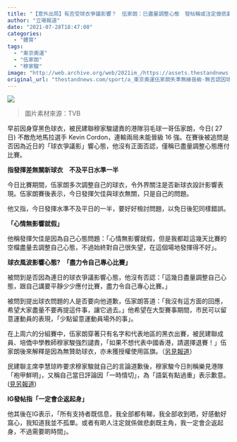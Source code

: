 ```yaml
---
title: "【意外出局】有否受球衣爭議影響？　伍家朗：已盡量調整心態　發帖稱或注定做悲劇主角"
author: "立場報道"
date: "2021-07-28T18:47:00"
categories:
  - "體育"
tags:
  - "東京奧運"
  - "伍家朗"
  - "穆家駿"
image: "http://web.archive.org/web/2021im_/https://assets.thestandnews.com/media/photos/19-19_copy_VJUTQoJ.png"
original_url: "thestandnews.com/sport/a_東京奧運伍家朗失準無緣晉級-無否認因球衣風波影響心態"
---
```

![](http://web.archive.org/web/2021im_/https://assets.thestandnews.com/media/photos/19-19_copy_VJUTQoJ.png)
> 圖片素材來源：TVB

早前因身穿黑色球衣，被民建聯穆家駿譴責的港隊羽毛球一哥伍家朗，今日( 27日) 不敵危地馬拉選手 Kevin Cordon，連輸兩局未能晉級 16 強。在賽後被追問是否因為近日的「球衣爭議影」響心態，他沒有正面否認，僅稱已盡量調整心態應付比賽。

**指發揮差無關新球衣　不及平日水準一半**

今日比賽期間，伍家朗多次調整自己的球衣，令外界關注是否新球衣設計影響表現。伍家朗賽後表示，今日發揮欠佳與球衣無關，只是自己的問題。

他又指，今日發揮水準不及平日的一半，要好好檢討問題，以免日後犯同樣錯誤。

**「心情無影響就假」**

他稱發揮欠佳是因為自己心態問題：「心情無影響就假，但是我都趁這幾天比賽的空檔盡量去調整自己心態，不過始終對自己很失望，在這個場地發揮得不好」。

**球衣風波影響心態?　「盡力令自己專心比賽」**

被問到是否因為連日的球衣爭議影響心態，他沒有否認：「這幾日盡量調整自己心態，跟自己講要平靜少少應付比賽，盡力令自己專心比賽。」

被問到提出球衣問題的人是否要向他道歉，伍家朗答道：「我沒有這方面的回應，希望大家盡量不要再提這件事，讓它過去。」他希望在大型賽事期間，市民可以留意運動員的表現，「少點留意運動員場外的事」。

在上周六的分組賽中，伍家朗穿著只有名字和代表地區的黑衣出賽，被民建聯成員、培僑中學教師穆家駿強烈譴責，「如果不想代表中國香港，請選擇退賽！」伍家朗後來解釋是因為無贊助球衣，亦未獲授權使用區旗。（[另見報道](../../politics/%E6%9D%B1%E4%BA%AC%E5%A5%A7%E9%81%8B%E9%BB%91%E8%A1%A3%E4%BD%9C%E8%B3%BD%E9%81%AD%E5%BB%BA%E5%88%B6%E6%B4%BE%E7%8B%99%E6%93%8A-%E4%BC%8D%E5%AE%B6%E6%9C%97%E7%84%A1%E7%90%83%E8%A1%A3%E8%B4%8A%E5%8A%A9-%E6%9C%AA%E7%8D%B2%E6%8E%88%E6%AC%8A%E5%8D%B0%E5%8D%80%E6%97%97)）

民建聯主席李慧琼昨要求穆家駿就自己的言論道歉後，穆家駿今日則稱樂見港隊「袍甲鮮明」，又稱自己當日評論因「一時情切」，為「語氣有點過重」表示歉意。([見另報道](../../sport/%E6%8C%91%E8%B5%B7%E7%90%83%E8%A1%A3%E9%A2%A8%E6%B3%A2-%E7%A9%86%E5%AE%B6%E9%A7%BF%E5%9C%A8%E4%BC%8D%E5%AE%B6%E6%9C%97%E6%8F%9B%E8%A1%AB%E5%BE%8C%E7%99%BC%E6%96%87%E5%96%9C%E8%A6%8B%E7%89%B9%E5%8D%80%E6%A8%99%E8%AA%8C-%E7%82%BA%E8%AA%9E%E6%B0%A3%E9%81%8E%E9%87%8D%E8%A1%A8%E6%AD%89%E6%84%8F))

**IG發帖指「一定會企返起身」**

他其後在IG表示，「所有支持者既信息，我全部都有睇，我全部收到晒，好感動好窩心，我知道我並不孤單。或者有啲人注定就係做悲劇既主角，我一定會企返起身，不過需要啲時間」。